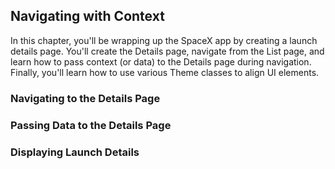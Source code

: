 ## Navigating with Context

In this chapter, you'll be wrapping up the SpaceX app by creating a launch details page. You'll create the Details page, navigate from the List page, and learn how to pass context (or data) to the Details page during navigation. Finally, you'll learn how to use various Theme classes to align UI elements. 

### Navigating to the Details Page

### Passing Data to the Details Page

### Displaying Launch Details